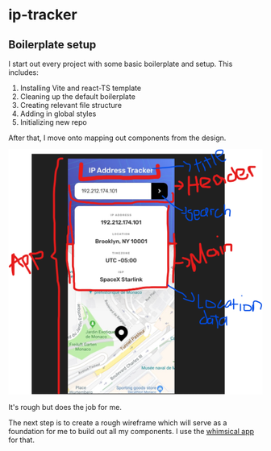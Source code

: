 # ip-tracker

## Boilerplate setup

I start out every project with some basic boilerplate and setup.
This includes:

1. Installing Vite and react-TS template
2. Cleaning up the default boilerplate
3. Creating relevant file structure
4. Adding in global styles
5. Initializing new repo

After that, I move onto mapping out components from the design.

![Component Mapping](https://github.com/adeleke5140/ip-tracker/blob/main/src/assets/design/component-mapping.png?raw=true)

It's rough but does the job for me. 

The next step is to create a rough wireframe which will serve as a foundation for me to build out all my components.
I use the [whimsical app](https://whimsical.com/) for that.
